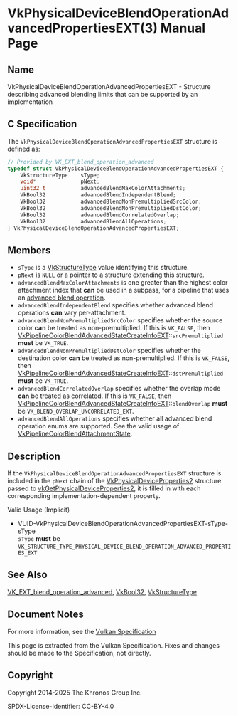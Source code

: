 # VkPhysicalDeviceBlendOperationAdvancedPropertiesEXT(3) Manual Page

## Name

VkPhysicalDeviceBlendOperationAdvancedPropertiesEXT - Structure describing advanced blending limits that can be supported by an implementation



## [](#_c_specification)C Specification

The `VkPhysicalDeviceBlendOperationAdvancedPropertiesEXT` structure is defined as:

```c++
// Provided by VK_EXT_blend_operation_advanced
typedef struct VkPhysicalDeviceBlendOperationAdvancedPropertiesEXT {
    VkStructureType    sType;
    void*              pNext;
    uint32_t           advancedBlendMaxColorAttachments;
    VkBool32           advancedBlendIndependentBlend;
    VkBool32           advancedBlendNonPremultipliedSrcColor;
    VkBool32           advancedBlendNonPremultipliedDstColor;
    VkBool32           advancedBlendCorrelatedOverlap;
    VkBool32           advancedBlendAllOperations;
} VkPhysicalDeviceBlendOperationAdvancedPropertiesEXT;
```

## [](#_members)Members

- `sType` is a [VkStructureType](https://registry.khronos.org/vulkan/specs/latest/man/html/VkStructureType.html) value identifying this structure.
- `pNext` is `NULL` or a pointer to a structure extending this structure.
- []()`advancedBlendMaxColorAttachments` is one greater than the highest color attachment index that **can** be used in a subpass, for a pipeline that uses an [advanced blend operation](https://registry.khronos.org/vulkan/specs/latest/html/vkspec.html#framebuffer-blend-advanced).
- []()`advancedBlendIndependentBlend` specifies whether advanced blend operations **can** vary per-attachment.
- []()`advancedBlendNonPremultipliedSrcColor` specifies whether the source color **can** be treated as non-premultiplied. If this is `VK_FALSE`, then [VkPipelineColorBlendAdvancedStateCreateInfoEXT](https://registry.khronos.org/vulkan/specs/latest/man/html/VkPipelineColorBlendAdvancedStateCreateInfoEXT.html)::`srcPremultiplied` **must** be `VK_TRUE`.
- []()`advancedBlendNonPremultipliedDstColor` specifies whether the destination color **can** be treated as non-premultiplied. If this is `VK_FALSE`, then [VkPipelineColorBlendAdvancedStateCreateInfoEXT](https://registry.khronos.org/vulkan/specs/latest/man/html/VkPipelineColorBlendAdvancedStateCreateInfoEXT.html)::`dstPremultiplied` **must** be `VK_TRUE`.
- []()`advancedBlendCorrelatedOverlap` specifies whether the overlap mode **can** be treated as correlated. If this is `VK_FALSE`, then [VkPipelineColorBlendAdvancedStateCreateInfoEXT](https://registry.khronos.org/vulkan/specs/latest/man/html/VkPipelineColorBlendAdvancedStateCreateInfoEXT.html)::`blendOverlap` **must** be `VK_BLEND_OVERLAP_UNCORRELATED_EXT`.
- []()`advancedBlendAllOperations` specifies whether all advanced blend operation enums are supported. See the valid usage of [VkPipelineColorBlendAttachmentState](https://registry.khronos.org/vulkan/specs/latest/man/html/VkPipelineColorBlendAttachmentState.html).

## [](#_description)Description

If the `VkPhysicalDeviceBlendOperationAdvancedPropertiesEXT` structure is included in the `pNext` chain of the [VkPhysicalDeviceProperties2](https://registry.khronos.org/vulkan/specs/latest/man/html/VkPhysicalDeviceProperties2.html) structure passed to [vkGetPhysicalDeviceProperties2](https://registry.khronos.org/vulkan/specs/latest/man/html/vkGetPhysicalDeviceProperties2.html), it is filled in with each corresponding implementation-dependent property.

Valid Usage (Implicit)

- [](#VUID-VkPhysicalDeviceBlendOperationAdvancedPropertiesEXT-sType-sType)VUID-VkPhysicalDeviceBlendOperationAdvancedPropertiesEXT-sType-sType  
  `sType` **must** be `VK_STRUCTURE_TYPE_PHYSICAL_DEVICE_BLEND_OPERATION_ADVANCED_PROPERTIES_EXT`

## [](#_see_also)See Also

[VK\_EXT\_blend\_operation\_advanced](https://registry.khronos.org/vulkan/specs/latest/man/html/VK_EXT_blend_operation_advanced.html), [VkBool32](https://registry.khronos.org/vulkan/specs/latest/man/html/VkBool32.html), [VkStructureType](https://registry.khronos.org/vulkan/specs/latest/man/html/VkStructureType.html)

## [](#_document_notes)Document Notes

For more information, see the [Vulkan Specification](https://registry.khronos.org/vulkan/specs/latest/html/vkspec.html#VkPhysicalDeviceBlendOperationAdvancedPropertiesEXT)

This page is extracted from the Vulkan Specification. Fixes and changes should be made to the Specification, not directly.

## [](#_copyright)Copyright

Copyright 2014-2025 The Khronos Group Inc.

SPDX-License-Identifier: CC-BY-4.0